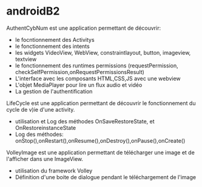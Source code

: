 # androidB2
AuthentCybNum est une application permettant de découvrir:
- le focntionnement des Activitys
- le fonctionnement des intents
- les widgets VideoView, WebView, constraintlayout, button, imageview, textview
- le fonctionnement des runtimes permissions (requestPermission, checkSelfPermission,onRequestPermissionsResult)
- L'interface avec les composants HTML,CSS,JS avec une webview
- L'objet MediaPlayer pour lire un flux audio et vidéo
- La gestion de l'authentification

LifeCycle est une application permettant de découvrir le fonctionnement du cycle de v)ie d'une activity.
- utilisation et Log des méthodes OnSaveRestoreState, et OnRestoreinstanceState
- Log des méthodes: onStop(),onRestart(),onResume(),onDestroy(),onPause(),onCreate()

VolleyImage est une application permettant de télécharger une image et de l'afficher dans une ImageView.
- utilisation du framework Volley
- Définition d'une boite de dialogue pendant le téléchargement de l'image
